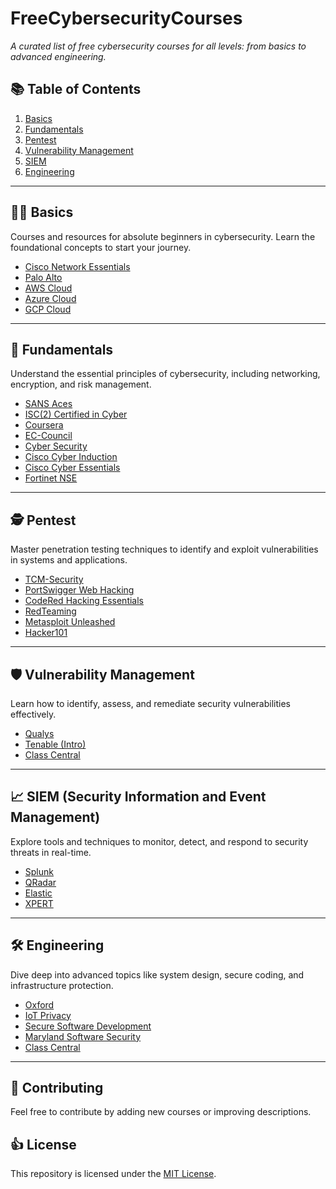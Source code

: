 # FreeCybersecurityCourses
*A curated list of free cybersecurity courses for all levels: from basics to advanced engineering.*

## 📚 Table of Contents
1. [Basics](#basics)
2. [Fundamentals](#fundamentals)
3. [Pentest](#pentest)
4. [Vulnerability Management](#vulnerability-management)
5. [SIEM](#siem)
6. [Engineering](#engineering)

---
<a name="basics"></a>
## 🧑‍💻 Basics
Courses and resources for absolute beginners in cybersecurity. Learn the foundational concepts to start your journey.

- [Cisco Network Essentials](https://www.netacad.com/courses/networking-essentials)
- [Palo Alto](https://www.paloaltonetworks.com/cyberpedia/free-cybersecurity-education-courses)
- [AWS Cloud](https://explore.skillbuilder.aws/learn/signin)
- [Azure Cloud](https://learn.microsoft.com/en-us/training/azure/)
- [GCP Cloud](https://cloud.google.com/learn/training)

---
<a name="fundamentals"></a>
## 🔑 Fundamentals
Understand the essential principles of cybersecurity, including networking, encryption, and risk management.

- [SANS Aces](https://www.sans.org/cyberaces/)
- [ISC(2) Certified in Cyber](https://www.isc2.org/Certifications/CC)
- [Coursera](https://www.coursera.org/learn/foundations-cybersecurity)
- [EC-Council](https://www.eccouncil.org/cybersecurity-exchange/cyber-novice/free-cybersecurity-courses-beginners/)
- [Cyber Security](https://www.classcentral.com/course/swayam-cyber-security-13978)
- [Cisco Cyber Induction](https://www.netacad.com/courses/introduction-to-cybersecurity?courseLang=en-US)
- [Cisco Cyber Essentials](https://www.netacad.com/courses/cybersecurity-essentials?courseLang=en-US)
- [Fortinet NSE](https://www.fortinet.com/training/cybersecurity-professionals)

---
<a name="pentest"></a>
## 🕵️ Pentest
Master penetration testing techniques to identify and exploit vulnerabilities in systems and applications.

- [TCM-Security](https://academy.tcm-sec.com/p/learn-penetration-testing-free)
- [PortSwigger Web Hacking](https://portswigger.net/web-security)
- [CodeRed Hacking Essentials](https://codered.eccouncil.org/)
- [RedTeaming](https://taggartinstitute.org/p/responsible-red-teaming)
- [Metasploit Unleashed](https://www.offsec.com/metasploit-unleashed/)
- [Hacker101](https://www.hackerone.com/hackers/hacker101)

---
<a name="vulnerability-management"></a>
## 🛡️ Vulnerability Management
Learn how to identify, assess, and remediate security vulnerabilities effectively.

- [Qualys](https://www.qualys.com/training/)
- [Tenable (Intro)](https://pt-br.tenable.com/principles/operational-technology-principles)
- [Class Central](https://www.classcentral.com/course/get-started-with-vulnerability-assessment-70775)

---
<a name="siem"></a>
## 📈 SIEM (Security Information and Event Management)
Explore tools and techniques to monitor, detect, and respond to security threats in real-time.

- [Splunk](https://www.splunk.com/en_us/training/free-courses/overview.html)
- [QRadar](https://www.ibm.com/training/security?level=siem01&roadmapId=65)
- [Elastic](https://www.elastic.co/getting-started/security/detect-threats-in-my-data-with-siem)
- [XPERT](https://www.siemxpert.com/online-cybersecurity-courses.html)

---
<a name="engineering"></a>
## 🛠️ Engineering
Dive deep into advanced topics like system design, secure coding, and infrastructure protection.

- [Oxford](https://www.oxfordhomestudy.com/courses/cyber-security-courses/free-cyber-security-courses)
- [IoT Privacy](https://www.edx.org/learn/cybersecurity/curtin-university-cybersecurity-and-privacy-in-the-iot)
- [Secure Software Development](https://training.linuxfoundation.org/training/developing-secure-software-lfd121/)
- [Maryland Software Security](https://www.classcentral.com/course/software-security-1728)
- [Class Central](https://www.classcentral.com/subject/cybersecurity?free=true)

---

## 🤝 Contributing
Feel free to contribute by adding new courses or improving descriptions.

## 👍 License
This repository is licensed under the [MIT License](#).

